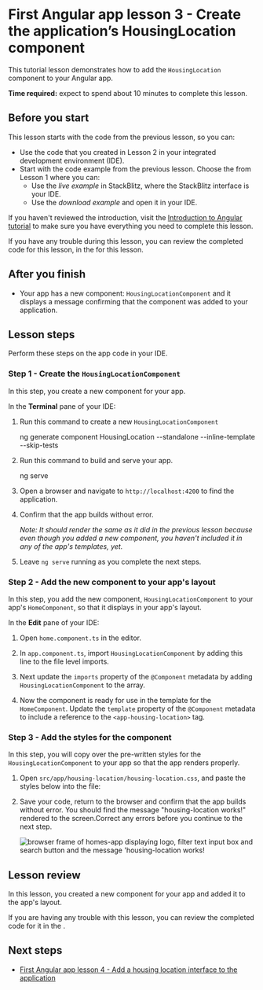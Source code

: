 # First Angular app lesson 3 - Create the application’s HousingLocation component

This tutorial lesson demonstrates how to add the `HousingLocation` component to your Angular app.

**Time required:** expect to spend about 10 minutes to complete this lesson.

## Before you start

This lesson starts with the code from the previous lesson, so you can:

*   Use the code that you created in Lesson 2 in your integrated development environment (IDE).
*   Start with the code example from the previous lesson. Choose the <live-example name="first-app-lesson-02"></live-example> from Lesson 1 where you can:
    *   Use the *live example* in StackBlitz, where the StackBlitz interface is your IDE.
    *   Use the *download example* and open it in your IDE.

If you haven't reviewed the introduction, visit the [Introduction to Angular tutorial](tutorial/first-app) to make sure you have everything you need to complete this lesson.

If you have any trouble during this lesson, you can review the completed code for this lesson, in the <live-example></live-example> for this lesson.

## After you finish
* Your app has a new component: `HousingLocationComponent` and it displays a message confirming that the component was added to your application.

## Lesson steps

Perform these steps on the app code in your IDE.

### Step 1 - Create the `HousingLocationComponent`

In this step, you create a new component for your app.

In the **Terminal** pane of your IDE:

1. Run this command to create a new `HousingLocationComponent`

    <code-example format="shell" language="shell">
    ng generate component HousingLocation --standalone --inline-template --skip-tests
    </code-example>

1. Run this command to build and serve your app.

    <code-example format="shell" language="shell">

    ng serve

    </code-example>

1.  Open a browser and navigate to `http://localhost:4200` to find the application.
1.  Confirm that the app builds without error.

    *Note: It should render the same as it did in the previous lesson because even though you added a new component, you haven't included it in any of the app's templates, yet.*
1.  Leave `ng serve` running as you complete the next steps.

### Step 2 - Add the new component to your app's layout

In this step, you add the new component, `HousingLocationComponent` to your app's `HomeComponent`, so that it displays in your app's layout.

In the **Edit** pane of your IDE:

1.  Open `home.component.ts` in the editor.
1.  In `app.component.ts`, import `HousingLocationComponent` by adding this line to the file level imports.

    <code-example header="Import HousingLocationComponent in src/app/home/home.component.ts" path="first-app-lesson-03/src/app/home/home.component.ts" region="import-housingLocation"></code-example>

1.  Next update the `imports` property of the `@Component` metadata by adding `HousingLocationComponent` to the array.

    <code-example header="Add HousingLocationComponent to imports array in src/app/home/home.component.ts" path="first-app-lesson-03/src/app/home/home.component.ts" region="add-housingLocation-to-array"></code-example>

1.  Now the component is ready for use in the template for the `HomeComponent`. Update the `template` property of the `@Component` metadata to include a reference to the `<app-housing-location>` tag.

    <code-example header="Add housing location to the component template in src/app/home/home.component.ts" path="first-app-lesson-03/src/app/home/home.component.ts" region="add-housingLocation-to-template"></code-example>

### Step 3 - Add the styles for the component

In this step, you will copy over the pre-written styles for the `HousingLocationComponent` to your app so that the app renders properly.

1. Open `src/app/housing-location/housing-location.css`, and paste the styles below into the file:
        
    <code-example header="Add CSS styles to housing location to the component in src/app/housing-location/housing-location.component.css" path="first-app-lesson-03/src/app/housing-location/housing-location.component.css"></code-example>

1.  Save your code, return to the browser and confirm that the app builds without error. You should find the message "housing-location works!" rendered to the screen.Correct any errors before you continue to the next step.

    <section class="lightbox">
    <img alt="browser frame of homes-app displaying logo, filter text input box and search button and the message 'housing-location works!" src="generated/images/guide/faa/homes-app-lesson-03-step-2.png">
    </section>


## Lesson review

In this lesson, you created a new component for your app and added it to the app's layout.

If you are having any trouble with this lesson, you can review the completed code for it in the <live-example></live-example>.

## Next steps

* [First Angular app lesson 4 -  Add a housing location interface to the application](tutorial/first-app/first-app-lesson-04)
